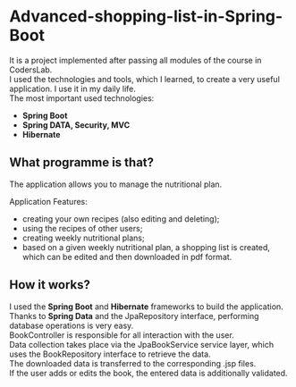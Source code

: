 # Advanced-shopping-list-in-Spring-Boot
It is a project implemented after passing all modules of the course in CodersLab. \
I used the technologies and tools, which I learned, to create a very useful application. I use it in my daily life. \
The most important used technologies:
- __Spring Boot__
- __Spring DATA, Security, MVC__
- __Hibernate__
## What programme is that?
The application allows you to manage the nutritional plan.

Application Features:
- creating your own recipes (also editing and deleting);
- using the recipes of other users;
- creating weekly nutritional plans;
- based on a given weekly nutritional plan, a shopping list is created, which can be edited and then downloaded in pdf format.
## How it works? 
I used the __Spring Boot__ and __Hibernate__ frameworks to build the application. \
Thanks to __Spring Data__ and the JpaRepository interface, performing database operations is very easy. \
BookController is responsible for all interaction with the user. \
Data collection takes place via the JpaBookService service layer, which uses the BookRepository interface to retrieve the data. \
The downloaded data is transferred to the corresponding .jsp files. \
If the user adds or edits the book, the entered data is additionally validated.